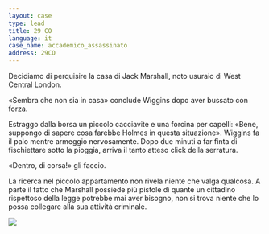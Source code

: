 ```yaml
---
layout: case
type: lead
title: 29 CO
language: it
case_name: accademico_assassinato
address: 29CO
---
```


Decidiamo di perquisire la casa di Jack Marshall, noto usuraio di West Central London.

«Sembra che non sia in casa» conclude Wiggins dopo aver bussato con forza.

Estraggo dalla borsa un piccolo cacciavite e una forcina per capelli: «Bene, suppongo di sapere cosa farebbe Holmes in questa situazione». Wiggins fa il palo mentre armeggio nervosamente. Dopo due minuti a far finta di fischiettare sotto la pioggia, arriva il tanto atteso click della serratura.

«Dentro, di corsa!» gli faccio.

La ricerca nel piccolo appartamento non rivela niente che valga qualcosa. A parte il fatto che Marshall possiede più pistole di quante un cittadino rispettoso della legge potrebbe mai aver bisogno, non si trova niente che lo possa collegare alla sua attività criminale.

![]({{site.baseurl}}/assets/images/accademico_assassinato/29CO.jpg)